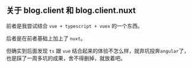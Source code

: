 ## 关于 blog.client 和 blog.client.nuxt

前者是我尝试结合 `vue + typescript + vuex` 的一个东西。

后者是在前者基础上加上了 `nuxt`。

但确实到后面发现 `ts` 跟 `vue` 结合起来的体验不怎么样，就弃坑投奔`angular`了，也是踩了一周多坑的成果，舍不得删掉，就放着吧。
